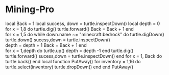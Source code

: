 # Mining-Pro
local Back = 1
local success, down = turtle.inspectDown()
  local depth = 0
  for x = 1,8 do
  turtle.dig()
  turtle.forward()
  Back = Back + 1
  end  
for x = 1,5 do
  while down.name ~= "minecraft:bedrock" do
    turtle.digDown()
    turtle.down()
    sucess,down = turtle.inspectDown()  
    depth = depth + 1
    Back = Back + 1
  end  
  for x = 1,depth do
    turtle.up()
    depth = depth -1
  end
  turtle.dig()
  turtle.forward()
  sucess,down = turtle.inspectDown()
end
for x = 1, Back do
  turtle.back()
end
local function PutAway()
  for inventory = 1,16 do
    turtle.select(inventory)
    turtle.dropDown()
  end
end
PutAway()
